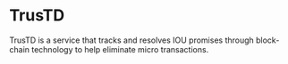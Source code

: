 # TrusTD
TrusTD is a service that tracks and resolves IOU promises through block-chain technology to help eliminate micro transactions.
